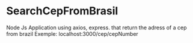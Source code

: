 # SearchCepFromBrasil

Node Js Application using axios, express. that return the adress of a cep from brazil
Exemple: 
localhost:3000/cep/cepNumber
